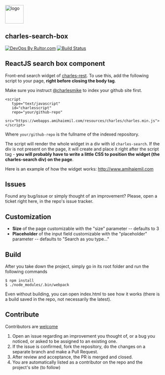 <img alt="logo" src="http://www.amihaiemil.com/images/logo_mic_js.PNG" width="60" height="60"/>

## charles-search-box

[![DevOps By Rultor.com](http://www.rultor.com/b/opencharles/charles-search-box)](http://www.rultor.com/p/opencharles/charles-search-box)
[![Build Status](https://travis-ci.org/opencharles/charles-search-box.svg?branch=master)](https://travis-ci.org/opencharles/charles-search-box)

## ReactJS search box component

Front-end search widget of [charles-rest](https://www.github.com/opencharles/charles-rest).
To use this, add the following script to your page, **right before closing the body tag**.

Make sure you instruct [@charlesmike](https://www.github.com/charlesmike) to index your github site first.

```
<script
   type="text/javascript"
   id="charlesscript"
   repo="your/github-repo"
   src="https://webapps.amihaiemil.com/resources/charles/charles.min.js">
</script>
```

Where ``your/github-repo`` is the fullname of the indexed repository.

The script will render the whole widget in a div with id ``charles-search``. If the
div is not present on the page, it will create and place it right after the script tag - **you will probably have to write a little CSS to position the widget (the charles-search div) on the page**.

Here is an example of how the widget works: http://www.amihaiemil.com

## Issues

Found any bug/issue or simply thought of an improvement? Please, open a ticket right here, in the repo's issue tracker.

## Customization

  * **Size** of the page customizable with the "size" parameter -- defaults to 3
  * **Placeholder** of the input field customizable with the "placeholder" parameter -- defaults to "Search as you type..."

## Build

After you take down the project, simply go in its root folder and run the following commands

```
$ npm install
$ ./node_modules/.bin/webpack
```

Even without building, you can open index.html to see how it works (there is a build saved in the repo, not necessarily the latest).

## Contribute

Contributors are [welcome](http://www.amihaiemil.com/2016/12/30/becoming-a-contributor.html)

1. Open an issue regarding an improvement you thought of, or a bug you noticed, or asked to be assigned to an existing one.
2. If the issue is confirmed, fork the repository, do the changes on a separate branch and make a Pull Request.
3. After review and acceptance, the PR is merged and closed.
4. You are automatically listed as a contributor on the repo and the project's site (to follow)
